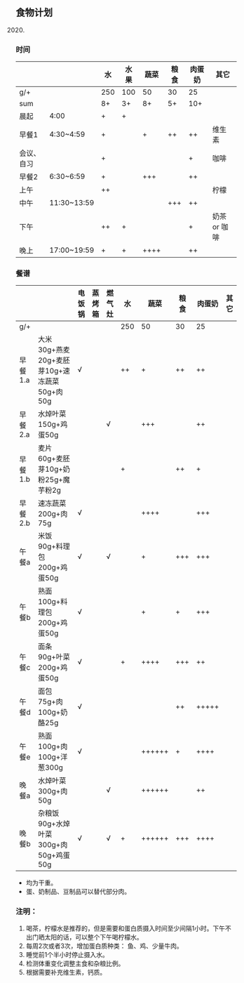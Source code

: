 ## 食物计划
2020.

### 时间
| | | 水 | 水果 | 蔬菜 | 粮食 | 肉蛋奶 | 其它 |
| --- |--- |--- |--- |--- |--- |--- |--- |
| g/+ |  | 250 | 100 | 50 | 30 | 25 |  |
| sum |  | 8+ | 3+ | 8+ | 5+ | 10+ | |
| 晨起 | 4:00 | + | + | | | |  |
| 早餐1 | 4:30~4:59 | + |  | + | ++ | ++ | 维生素 |
| 会议、自习 |  | + |  | | | + | 咖啡 |
| 早餐2 | 6:30~6:59 | +|  | +++| | ++ |  |
| 上午 |  | ++ |  | | | | 柠檬 |
| 中午 | 11:30~13:59 | |  |  | +++ | ++ | |
| 下午 | | ++ | + | | | + | 奶茶 or 咖啡 |
| 晚上 | 17:00~19:59 | + | + | ++++ | | ++ | |

### 餐谱
| | | 电饭锅 | 蒸烤箱 | 燃气灶 | 水 | 蔬菜 | 粮食 | 肉蛋奶 | 其它 |
| --- |--- |--- |--- |--- |--- |--- | --- | --- | --- |
| g/+ | |  |  |  | 250 | 50 | 30 | 25 |  |
| 早餐1.a | 大米30g+燕麦20g+麦胚芽10g+速冻蔬菜50g+肉50g | √ |  |  | ++ | + | ++ | ++ | |
| 早餐2.a | 水焯叶菜150g+鸡蛋50g | |  | √ | | +++ | | ++ | |
| 早餐1.b | 麦片60g+麦胚芽10g+奶粉25g+魔芋粉2g |  |  |  | + | | ++ | + | |
| 早餐2.b | 速冻蔬菜200g+肉75g | √ |  |  |  | ++++ | | +++ | |
| 午餐a | 米饭90g+料理包200g+鸡蛋50g | √ |  | √ | | + | +++ | +++ | |
| 午餐b | 熟面100g+料理包200g+鸡蛋50g | √ |  |  | | + | + | +++ | |
| 午餐c | 面条90g+叶菜200g+鸡蛋50g | √ |  |  | + | ++++ | +++ | ++ | |
| 午餐d | 面包75g+肉100g+奶酪25g | √ |  |  | | | ++ | +++++ | |
| 午餐e | 熟面100g+肉100g+洋葱300g | √ |  |  | | ++++++ | + | ++++ | |
| 晚餐a | 水焯叶菜300g+肉50g |  |  | √ |  | ++++++ |  | ++ | |
| 晚餐b | 杂粮饭90g+水焯叶菜300g+肉50g+鸡蛋50g | √ |  | √ | + | ++++++ | +++ | ++++ | |


- 均为干重。
- 蛋、奶制品、豆制品可以替代部分肉。


### 注明： 

1. 喝茶，柠檬水是推荐的，但是需要和蛋白质摄入时间至少间隔1小时。下午不出门晒太阳的话，可以整个下午喝柠檬水。
2. 每周2次或者3次，增加蛋白质种类： 鱼、鸡、少量牛肉。
3. 睡觉前1个半小时停止摄入水。
4. 检测体重变化调整主食和杂粮比例。
5. 根据需要补充维生素，钙质。